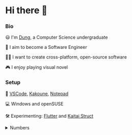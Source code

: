# Hi there 👋

### Bio

😃 I'm [Dung](https://en.wiktionary.org/wiki/d%C5%A9ng "[zʊwŋ͡m˦ˀ˥]"), a Computer Science undergraduate

💼 I aim to become a Software Engineer

👨‍💻 I want to create cross-platform, open-source software

🎮 I enjoy playing visual novel

### Setup

📝 [VSCode](https://code.visualstudio.com/), [Kakoune](http://kakoune.org/), [Notepad](https://devblogs.microsoft.com/oldnewthing/20180521-00/?p=98795)

💻 Windows and openSUSE

🛠 Experimenting: [Flutter](https://flutter.dev/) and [Kaitai Struct](http://kaitai.io/)


<details>
  <summary>Numbers</summary>
  <img src="https://github-readme-stats.vercel.app/api/top-langs/?username=dungwinux&theme=algolia&layout=compact">
</details>

